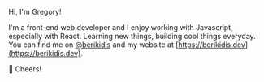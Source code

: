 Hi, I'm Gregory!

I'm a front-end web developer and I enjoy working with Javascript, especially with React. Learning new things, building cool things everyday.
You can find me on [@berikidis](https://twitter.com/berikidis "Twitter") and my website at [https://berikidis.dev](https://berikidis.dev).

🥂 Cheers!
